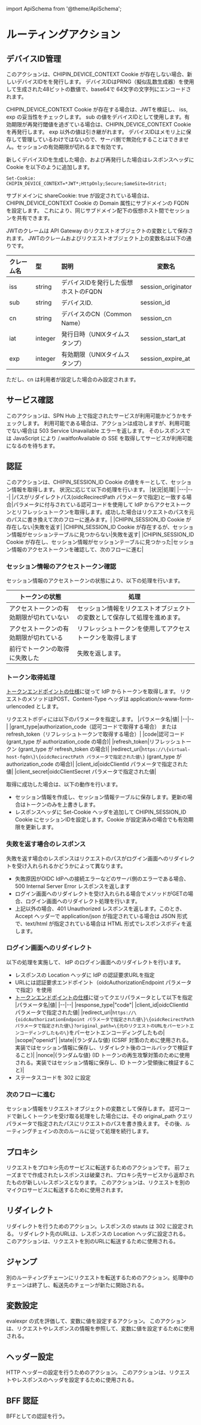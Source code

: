 import ApiSchema from '@theme/ApiSchema';

# ルーティングアクション

## デバイスID管理

このアクションは、CHIPIN_DEVICE_CONTEXT Cookie が存在しない場合、新しいデバイスIDをを発行します。
デバイスIDはPRNG（擬似乱数生成器）を使用して生成された48ビットの数値で、base64で 64文字の文字列にエンコードされます。

CHIPIN_DEVICE_CONTEXT Cookie が存在する場合は、JWTを検証し、 iss, exp の妥当性をチェックします。
sub の値をデバイスIDとして使用します。有効期限が再発行閾値を過ぎている場合は、CHIPIN_DEVICE_CONTEXT Cookie を再発行します。
exp 以外の値は引き継がれます。
デバイスIDはメモリ上に保存して管理しているわけではないので、サーバ側で無効化することはできません。セッションの有効期限が切れるまで有効です。

新しくデバイスIDを生成した場合、および再発行した場合はレスポンスヘッダに Cookie を以下のように追加します。
```
Set-Cookie: CHIPIN_DEVICE_CONTEXT=*JWT*;HttpOnly;Secure;SameSite=Strict;
```
サブドメインに shareCookie: true が設定されている場合は、CHIPIN_DEVICE_CONTEXT Cookie の Domain 属性にサブドメインの FQDN を設定します。
これにより、同じサブドメイン配下の仮想ホスト間でセッションを共有できます。

JWTのクレームは API Gateway のリクエストオブジェクトの変数として保存されます。
JWTのクレームおよびリクエストオブジェクト上の変数名は以下の通りです。

| クレーム名 | 型       | 説明                                |変数名|
|:-----------|:---------|:---------------------------------|---|
| iss        | string   | デバイスIDを発行した仮想ホストのFQDN | session_originator |
| sub        | string   | デバイスID.                      | session_id |
| cn         | string   | デバイスのCN（Common Name）     | session_cn |
| iat        | integer  | 発行日時（UNIXタイムスタンプ）     | session_start_at |
| exp        | integer  | 有効期限（UNIXタイムスタンプ）     | session_expire_at |
ただし、cn は利用者が設定した場合のみ設定されます。


<ApiSchema id="inventory" pointer="#/components/schemas/SetDeviceId" showExample={true} />

## サービス確認

このアクションは、SPN Hub 上で指定されたサービスが利用可能かどうかをチェックします。
利用可能である場合は、アクションは成功しますが、利用可能でない場合は 503 Service Unavailable エラーを返します。
そのレスポンスでは JavaScript により /.waitforAvailable の SSE を取得してサービスが利用可能になるのを待ちます。

<ApiSchema id="inventory" pointer="#/components/schemas/CheckoutServices" showExample={true} />

## 認証

このアクションは、CHIPIN_SESSION_ID Cookie の値をキーとして、セッション情報を取得します。
状況に応じて以下の処理を行います。
|状況|処理|
|---|---|
|パスがリダイレクトパス(oidcRecirectPath パラメータで指定)と一致する場合|パラメータに付与されている認可コードを使用して IdP からアクセストークンとリフレッシュトークンを取得します。成功した場合はリクエストのパスを元のパスに書き換えて次のフローに進みます。|
|CHIPIN_SESSION_ID Cookie が存在しない|失敗を返す|
|CHIPIN_SESSION_ID Cookie が存在するが、セッション情報がセッションテーブルに見つからない|失敗を返す|
|CHIPIN_SESSION_ID Cookie が存在し、セッション情報がセッションテーブルに見つかった|セッション情報のアクセストークンを確認して、次のフローに進む|

### セッション情報のアクセストークン確認
セッション情報のアクセストークンの状態により、以下の処理を行います。

|トークンの状態|処理|
|---|---|
|アクセストークンの有効期限が切れていない|セッション情報をリクエストオブジェクトの変数として保存して処理を進めます。|
|アクセストークンの有効期限が切れている|リフレッシュトークンを使用してアクセストークンを取得します|
|前行でトークンの取得に失敗した|失敗を返します。|

### トークン取得処理
[トークンエンドポイントの仕様](https://openid.net/specs/openid-connect-core-1_0.html#TokenEndpoint)に従って IdP からトークンを取得します。
リクエストのメソッドはPOST、Content-Type ヘッダは application/x-www-form-urlencoded とします。

リクエストボディには以下のパラメータを指定します。
|パラメータ名|値|
|--|--|
|grant_type|authorization_code（認可コードで取得する場合） または refresh_token（リフレッシュトークンで取得する場合）|
|code|認可コード (grant_type が authorization_code の場合)|
|refresh_token|リフレッシュトークン (grant_type が refresh_token の場合)|
|redirect_uri|```https://\{virtual-host-fqdn\}\{oidcRecirectPath パラメータで指定された値\}``` (grant_type が authorization_code の場合)|
|client_id|oidcClientId パラメータで指定された値|
|client_secret|oidcClientSecret パラメータで指定された値|


取得に成功した場合は、以下の動作を行います。
- セッション情報を作成し、セッション情報テーブルに保存します。更新の場合はトークンのみを上書きします。
- レスポンスヘッダに Set-Cookie ヘッダを追加して CHIPIN_SESSION_ID Cookie にセッションIDを設定します。Cookie が設定済みの場合でも有効期限を更新します。

### 失敗を返す場合のレスポンス
失敗を返す場合のレスポンスはリクエストのパスがログイン画面へのリダイレクトを受け入れられるかどうかによって異なります。
- 失敗原因がOIDC IdPへの接続エラーなどのサーバ側のエラーである場合、500 Internal Server Error レスポンスを返します
- ログイン画面へのリダイレクトを受け入れられる場合でメソッドがGETの場合、ログイン画面へのリダイレクト処理を行います。
- 上記以外の場合、401 Unauthorized レスポンスを返します。このとき、Accept ヘッダーで application/json が指定されている場合は JSON 形式で、text/html が指定されている場合は HTML 形式でレスポンスボディを返します。

### ログイン画面へのリダイレクト
以下の処理を実施して、 IdP のログイン画面へのリダイレクトを行います。
- レスポンスの Location ヘッダに IdP の認証要求URLを指定
- URLには認証要求エンドポイント（oidcAuthorizationEndpoint パラメータで指定）を使用
- [トークンエンドポイントの仕様](https://openid.net/specs/openid-connect-core-1_0.html#TokenEndpoint)に従ってクエリパラメータとして以下を指定
    |パラメータ名|値|
    |--|--|
    |response_type|"code"|
    |client_id|oidcClientId パラメータで指定された値|
    |redirect_uri|```https://\{oidcAuthorizationEndpoint パラメータで指定された値\}\{oidcRecirectPath パラメータで指定された値\}?original_path=\{元のリクエストのURLをパーセントエンコーディングしたもの\}```をパーセントエンコーディングしたもの|
    |scope|"openid"|
    |state|\{ランダムな値\} (CSRF 対策のために使用される。実装ではセッション情報に保存し、リダイレクト後のコールバックで検証すること)|
    |nonce|\{ランダムな値\} (ID トークンの再生攻撃対策のために使用される。実装ではセッション情報に保存し、ID トークン受領後に検証すること)|
- ステータスコードを 302 に設定


### 次のフローに進む
セッション情報をリクエストオブジェクトの変数として保存します。
認可コードで新しくトークンを受け取る処理をした場合には、その original_path クエリパラメータで指定されたパスにリクエストのパスを書き換えます。
その後、ルーティングチェインの次のルールに従って処理を続行します。

<ApiSchema id="inventory" pointer="#/components/schemas/Authentication" showExample={true} />


## プロキシ

リクエストをプロキシ先のサービスに転送するためのアクションです。
前フェーズまでで作成されたレスポンスは破棄され、プロキシ先サービスから返却されたものが新しいレスポンスとなります。
このアクションは、リクエストを別のマイクロサービスに転送するために使用されます。

<ApiSchema id="inventory" pointer="#/components/schemas/Proxy" showExample={true} />

## リダイレクト

リダイレクトを行うためのアクション。レスポンスの stauts は 302 に設定される。
リダイレクト先のURLは、レスポンスの Location ヘッダに設定される。
このアクションは、リクエストを別のURLに転送するために使用される。

<ApiSchema id="inventory" pointer="#/components/schemas/Redirect" showExample={true} />

## ジャンプ

別のルーティングチェーンにリクエストを転送するためのアクション。処理中のチェーンは終了し、転送先のチェーンが新たに開始される。

<ApiSchema id="inventory" pointer="#/components/schemas/Jump" showExample={true} />

## 変数設定

evalexpr の式を評価して、変数に値を設定するアクション。
このアクションは、リクエストやレスポンスの情報を参照して、変数に値を設定するために使用される。

<ApiSchema id="inventory" pointer="#/components/schemas/SetVariables" showExample={true} />

## ヘッダー設定

HTTP ヘッダーの設定を行うためのアクション。
このアクションは、リクエストやレスポンスのヘッダを設定するために使用される。

<ApiSchema id="inventory" pointer="#/components/schemas/SetHeaders" showExample={true} />

## BFF 認証

BFFとしての認証を行う。
